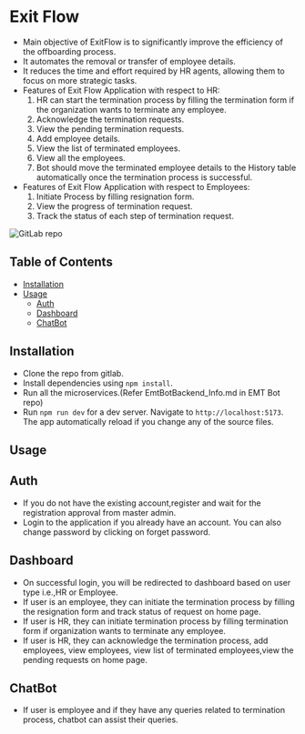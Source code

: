 # Exit Flow

* Main objective of ExitFlow is to significantly improve the efficiency of the offboarding process. 
* It automates the removal or transfer of employee details.
* It reduces the time and effort required by HR agents, allowing them to focus on more strategic tasks.
* Features of Exit Flow Application with respect to HR:
    1.  HR can start the termination process by filling the termination form if the organization wants to terminate any employee.
    2.	Acknowledge the termination requests.
    3.  View the pending termination requests.
    4.	Add employee details.
    5.	View the list of terminated employees.
    6.	View all the employees.
    7.	Bot should move the terminated employee details to the History table automatically once the termination process is successful.
* Features of Exit Flow Application with respect to Employees:
    1.	Initiate Process by filling resignation form.
    2.  View the progress of termination request.
    3.  Track the status of each step of termination request.

![GitLab repo](https://gitlab.stackroute.in/employee-terminator-bot/emt-bot)

## Table of Contents
- [Installation](#installation)
- [Usage](#usage)
    - [Auth](#Auth)
    - [Dashboard](#Dashboard)
    - [ChatBot](#ChatBot)

## Installation
* Clone the repo from gitlab.
* Install dependencies using `npm install`.
* Run all the microservices.(Refer EmtBotBackend_Info.md in EMT Bot repo)
* Run `npm run dev` for a dev server. Navigate to `http://localhost:5173`. The app automatically reload if you change any of the source files.

## Usage
   ## Auth 
   * If you do not have the existing account,register and wait for the registration approval from master admin.
   * Login to the application if you already have an account. You can also change password by clicking on forget password.

   ## Dashboard
   * On successful login, you will be redirected to dashboard based on user type i.e.,HR or Employee.
   * If user is an employee, they can initiate the termination process by filling the resignation form and track status of request on home page.
   * If user is HR, they can initiate termination process by filling termination form if organization wants to terminate any employee.
   * If user is HR, they can acknowledge the termination process, add employees, view employees, view list of terminated employees,view the pending requests on home page.
   
   ## ChatBot
   * If user is employee and if they have any queries related to termination process, chatbot can assist their queries.
